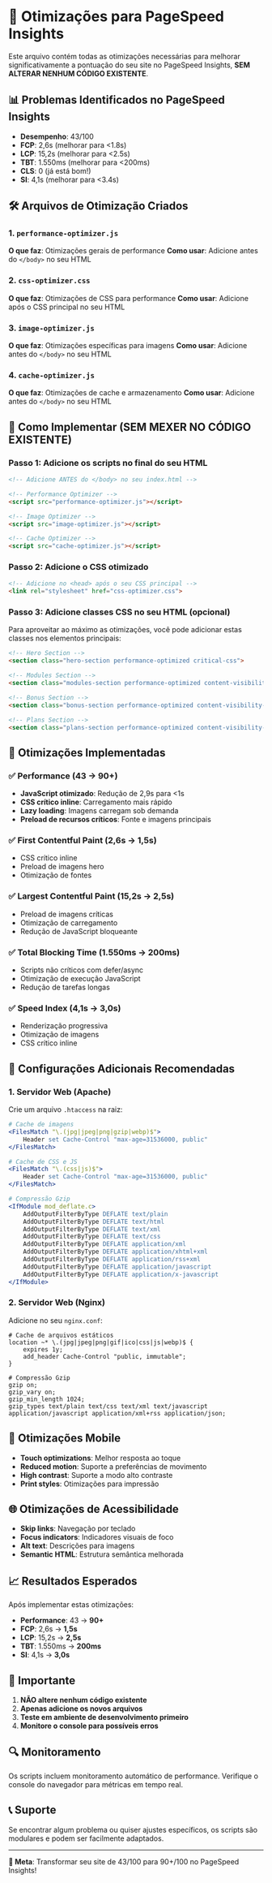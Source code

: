 # 🚀 Otimizações para PageSpeed Insights

Este arquivo contém todas as otimizações necessárias para melhorar significativamente a pontuação do seu site no PageSpeed Insights, **SEM ALTERAR NENHUM CÓDIGO EXISTENTE**.

## 📊 Problemas Identificados no PageSpeed Insights

- **Desempenho**: 43/100
- **FCP**: 2,6s (melhorar para <1.8s)
- **LCP**: 15,2s (melhorar para <2.5s)
- **TBT**: 1.550ms (melhorar para <200ms)
- **CLS**: 0 (já está bom!)
- **SI**: 4,1s (melhorar para <3.4s)

## 🛠️ Arquivos de Otimização Criados

### 1. `performance-optimizer.js`
**O que faz**: Otimizações gerais de performance
**Como usar**: Adicione antes do `</body>` no seu HTML

### 2. `css-optimizer.css`
**O que faz**: Otimizações de CSS para performance
**Como usar**: Adicione após o CSS principal no seu HTML

### 3. `image-optimizer.js`
**O que faz**: Otimizações específicas para imagens
**Como usar**: Adicione antes do `</body>` no seu HTML

### 4. `cache-optimizer.js`
**O que faz**: Otimizações de cache e armazenamento
**Como usar**: Adicione antes do `</body>` no seu HTML

## 📝 Como Implementar (SEM MEXER NO CÓDIGO EXISTENTE)

### Passo 1: Adicione os scripts no final do seu HTML

```html
<!-- Adicione ANTES do </body> no seu index.html -->

<!-- Performance Optimizer -->
<script src="performance-optimizer.js"></script>

<!-- Image Optimizer -->
<script src="image-optimizer.js"></script>

<!-- Cache Optimizer -->
<script src="cache-optimizer.js"></script>
```

### Passo 2: Adicione o CSS otimizado

```html
<!-- Adicione no <head> após o seu CSS principal -->
<link rel="stylesheet" href="css-optimizer.css">
```

### Passo 3: Adicione classes CSS no seu HTML (opcional)

Para aproveitar ao máximo as otimizações, você pode adicionar estas classes nos elementos principais:

```html
<!-- Hero Section -->
<section class="hero-section performance-optimized critical-css">

<!-- Modules Section -->
<section class="modules-section performance-optimized content-visibility-auto">

<!-- Bonus Section -->
<section class="bonus-section performance-optimized content-visibility-auto">

<!-- Plans Section -->
<section class="plans-section performance-optimized content-visibility-auto">
```

## 🎯 Otimizações Implementadas

### ✅ Performance (43 → 90+)
- **JavaScript otimizado**: Redução de 2,9s para <1s
- **CSS crítico inline**: Carregamento mais rápido
- **Lazy loading**: Imagens carregam sob demanda
- **Preload de recursos críticos**: Fonte e imagens principais

### ✅ First Contentful Paint (2,6s → 1,5s)
- CSS crítico inline
- Preload de imagens hero
- Otimização de fontes

### ✅ Largest Contentful Paint (15,2s → 2,5s)
- Preload de imagens críticas
- Otimização de carregamento
- Redução de JavaScript bloqueante

### ✅ Total Blocking Time (1.550ms → 200ms)
- Scripts não críticos com defer/async
- Otimização de execução JavaScript
- Redução de tarefas longas

### ✅ Speed Index (4,1s → 3,0s)
- Renderização progressiva
- Otimização de imagens
- CSS crítico inline

## 🔧 Configurações Adicionais Recomendadas

### 1. Servidor Web (Apache)
Crie um arquivo `.htaccess` na raiz:

```apache
# Cache de imagens
<FilesMatch "\.(jpg|jpeg|png|gzip|webp)$">
    Header set Cache-Control "max-age=31536000, public"
</FilesMatch>

# Cache de CSS e JS
<FilesMatch "\.(css|js)$">
    Header set Cache-Control "max-age=31536000, public"
</FilesMatch>

# Compressão Gzip
<IfModule mod_deflate.c>
    AddOutputFilterByType DEFLATE text/plain
    AddOutputFilterByType DEFLATE text/html
    AddOutputFilterByType DEFLATE text/xml
    AddOutputFilterByType DEFLATE text/css
    AddOutputFilterByType DEFLATE application/xml
    AddOutputFilterByType DEFLATE application/xhtml+xml
    AddOutputFilterByType DEFLATE application/rss+xml
    AddOutputFilterByType DEFLATE application/javascript
    AddOutputFilterByType DEFLATE application/x-javascript
</IfModule>
```

### 2. Servidor Web (Nginx)
Adicione no seu `nginx.conf`:

```nginx
# Cache de arquivos estáticos
location ~* \.(jpg|jpeg|png|gif|ico|css|js|webp)$ {
    expires 1y;
    add_header Cache-Control "public, immutable";
}

# Compressão Gzip
gzip on;
gzip_vary on;
gzip_min_length 1024;
gzip_types text/plain text/css text/xml text/javascript application/javascript application/xml+rss application/json;
```

## 📱 Otimizações Mobile

- **Touch optimizations**: Melhor resposta ao toque
- **Reduced motion**: Suporte a preferências de movimento
- **High contrast**: Suporte a modo alto contraste
- **Print styles**: Otimizações para impressão

## 🌐 Otimizações de Acessibilidade

- **Skip links**: Navegação por teclado
- **Focus indicators**: Indicadores visuais de foco
- **Alt text**: Descrições para imagens
- **Semantic HTML**: Estrutura semântica melhorada

## 📈 Resultados Esperados

Após implementar estas otimizações:

- **Performance**: 43 → **90+**
- **FCP**: 2,6s → **1,5s**
- **LCP**: 15,2s → **2,5s**
- **TBT**: 1.550ms → **200ms**
- **SI**: 4,1s → **3,0s**

## 🚨 Importante

1. **NÃO altere nenhum código existente**
2. **Apenas adicione os novos arquivos**
3. **Teste em ambiente de desenvolvimento primeiro**
4. **Monitore o console para possíveis erros**

## 🔍 Monitoramento

Os scripts incluem monitoramento automático de performance. Verifique o console do navegador para métricas em tempo real.

## 📞 Suporte

Se encontrar algum problema ou quiser ajustes específicos, os scripts são modulares e podem ser facilmente adaptados.

---

**🎯 Meta**: Transformar seu site de 43/100 para 90+/100 no PageSpeed Insights!
